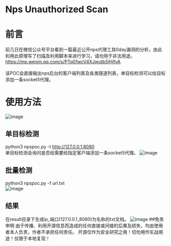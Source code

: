 # Nps Unauthorized Scan
# 前言
前几日在微信公众号平台看到一篇最近公开nps代理工具0day漏洞的分析，由此利用此原理写了扫描及利用脚本来进行学习，请勿用于非法用途。<br/>
https://mp.weixin.qq.com/s/PTq01wcV4XJwutbSjHjfvA<br/><br/>
该POC会直接输出nps后台的客户端列表及各类隧道列表，单目标检测可以给目标添加一条socket5代理。
# 使用方法
![image](https://user-images.githubusercontent.com/62537001/184465090-b8a86d50-6219-4cb8-8112-1fa87ab52e92.png)
## 单目标检测
python3 npspoc.py -t http://127.0.0.1:8080<br/>
单目标检测会询问是否给需要给指定客户端添加一条socket5代理。
![image](https://user-images.githubusercontent.com/62537001/184465138-467ccf45-c7b6-454d-ac50-ec8d1bc1f040.png)
## 批量检测
python3 npspoc.py -f url.txt</br>
![image](https://user-images.githubusercontent.com/62537001/184465353-d489b61e-284e-4ea4-87e3-b91505a82ffb.png)
## 结果
在result目录下生成ip_端口(127.0.0.1_8080)为名称的txt文档。
![image](https://user-images.githubusercontent.com/62537001/184465421-4a4dd13b-93f9-4d6e-b0a0-65217373c349.png)
##免责申明
由于传播、利用开源信息而造成的任何直接或间接的后果及损失，均由使用者本人负责，作者不承担任何责任。
开源仅作为安全研究之用！切勿用作实战用途！仅限于本地复现！
